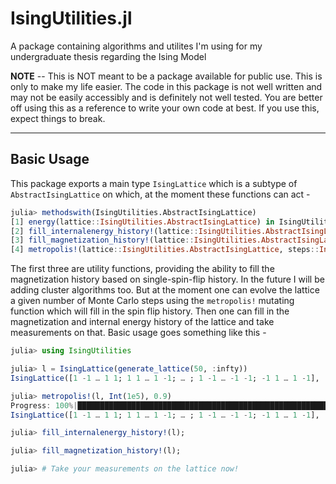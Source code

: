 # IsingUtilities.jl
A package containing algorithms and utilites I'm using for my undergraduate thesis regarding the Ising Model

**NOTE** -- This is NOT meant to be a package available for public use. This is only to make my life easier.
The code in this package is not well written and may not be easily accessibly and is definitely not well tested.
You are better off using this as a reference to write your own code at best. If you use this, expect things to
break.

---

## Basic Usage

This package exports a main type `IsingLattice` which is a subtype of `AbstractIsingLattice` on which, at the moment
these functions can act -

```julia
julia> methodswith(IsingUtilities.AbstractIsingLattice)
[1] energy(lattice::IsingUtilities.AbstractIsingLattice) in IsingUtilities at /home/cocoafedora/.julia/packages/IsingUtilities/njdYe/src/IsingAlgorithms.jl:3
[2] fill_internalenergy_history!(lattice::IsingUtilities.AbstractIsingLattice) in IsingUtilities at /home/cocoafedora/.julia/packages/IsingUtilities/njdYe/src/IsingUtilities.jl:32
[3] fill_magnetization_history!(lattice::IsingUtilities.AbstractIsingLattice) in IsingUtilities at /home/cocoafedora/.julia/packages/IsingUtilities/njdYe/src/IsingUtilities.jl:15
[4] metropolis!(lattice::IsingUtilities.AbstractIsingLattice, steps::Integer, β::Float64) in IsingUtilities at /home/cocoafedora/.julia/packages/IsingUtilities/njdYe/src/IsingAlgorithms.jl:21
```

The first three are utility functions, providing the ability to fill the magnetization history based on single-spin-flip history.
In the future I will be adding cluster algorithms too. But at the moment one can evolve the lattice a given number of Monte Carlo
steps using the `metropolis!` mutating function which will fill in the spin flip history. Then one can fill in the magnetization
and internal energy history of the lattice and take measurements on that. Basic usage goes something like this -

```julia
julia> using IsingUtilities

julia> l = IsingLattice(generate_lattice(50, :infty))
IsingLattice([1 -1 … 1 1; 1 1 … 1 -1; … ; 1 -1 … -1 -1; -1 1 … 1 -1], [1 -1 … 1 1; 1 1 … 1 -1; … ; 1 -1 … -1 -1; -1 1 … 1 -1], Tuple{Int64, Int64}[], Float64[], Float64[])

julia> metropolis!(l, Int(1e5), 0.9)
Progress: 100%|███████████████████████████████████████████████████████████████████████████████████████████████████████████| Time: 0:00:00
IsingLattice([1 -1 … 1 1; 1 1 … 1 -1; … ; 1 -1 … -1 -1; -1 1 … 1 -1], [1 1 … 1 1; 1 1 … 1 1; … ; 1 1 … 1 1; 1 1 … 1 1], [(-1, -1), (-1, -1), (43, 29), (-1, -1), (39, 1), (-1, -1), (-1, -1), (-1, -1), (29, 39), (49, 39)  …  (-1, -1), (-1, -1), (-1, -1), (-1, -1), (-1, -1), (-1, -1), (-1, -1), (-1, -1), (-1, -1), (-1, -1)], Float64[], Float64[])

julia> fill_internalenergy_history!(l);

julia> fill_magnetization_history!(l);

julia> # Take your measurements on the lattice now!
```